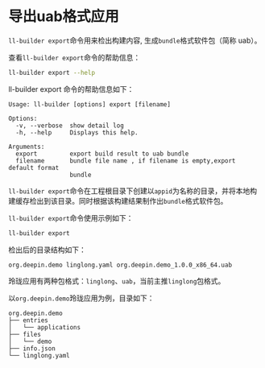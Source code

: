 # 导出uab格式应用

`ll-builder export`命令用来检出构建内容, 生成`bundle`格式软件包（简称 uab）。

查看`ll-builder export`命令的帮助信息：

```bash
ll-builder export --help
```

ll-builder export 命令的帮助信息如下：

```text
Usage: ll-builder [options] export [filename]

Options:
  -v, --verbose  show detail log
  -h, --help     Displays this help.

Arguments:
  export         export build result to uab bundle
  filename       bundle file name , if filename is empty,export default format
                 bundle
```

`ll-builder export`命令在工程根目录下创建以`appid`为名称的目录，并将本地构建缓存检出到该目录。同时根据该构建结果制作出`bundle`格式软件包。

`ll-builder export`命令使用示例如下：

```bash
ll-builder export
```

检出后的目录结构如下：

```text
org.deepin.demo linglong.yaml org.deepin.demo_1.0.0_x86_64.uab
```

玲珑应用有两种包格式：`linglong`、`uab`，当前主推`linglong`包格式。

以`org.deepin.demo`玲珑应用为例，目录如下：

```text
org.deepin.demo
├── entries
│   └── applications
├── files
│   └── demo
├── info.json
└── linglong.yaml
```
